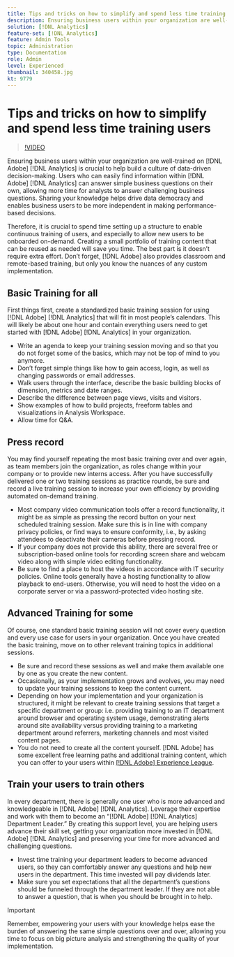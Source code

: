 ```yaml
---
title: Tips and tricks on how to simplify and spend less time training users
description: Ensuring business users within your organization are well-trained on [!DNL Adobe] [!DNL Analytics] is crucial to help build a culture of data-driven decision-making. Users who can easily find information within [!DNL Adobe] [!DNL Analytics] can answer simple business questions on their own, allowing more time for analysts to answer challenging business questions. Sharing your knowledge helps drive data democracy and enables business users to be more independent in making performance-based decisions.
solution: [!DNL Analytics]
feature-set: [!DNL Analytics]
feature: Admin Tools
topic: Administration
type: Documentation
role: Admin
level: Experienced
thumbnail: 340458.jpg
kt: 9779
---
```

# Tips and tricks on how to simplify and spend less time training users

>[!VIDEO](https://video.tv.adobe.com/v/340458/?quality=12&learn=on)

Ensuring business users within your organization are well-trained on [!DNL Adobe] [!DNL Analytics] is crucial to help build a culture of data-driven decision-making. Users who can easily find information within [!DNL Adobe] [!DNL Analytics] can answer simple business questions on their own, allowing more time for analysts to answer challenging business questions. Sharing your knowledge helps drive data democracy and enables business users to be more independent in making performance-based decisions. 

Therefore, it is crucial to spend time setting up a structure to enable continuous training of users, and especially to allow new users to be onboarded on-demand. Creating a small portfolio of training content that can be reused as needed will save you time. The best part is it doesn’t require extra effort. Don’t forget, [!DNL Adobe] also provides classroom and remote-based training, but only you know the nuances of any custom implementation. 
 

## Basic Training for all  

First things first, create a standardized basic training session for using [!DNL Adobe] [!DNL Analytics] that will fit in most people’s calendars. This will likely be about one hour and contain everything users need to get started with [!DNL Adobe] [!DNL Analytics] in your organization. 

* Write an agenda to keep your training session moving and so that you do not forget some of the basics, which may not be top of mind to you anymore. 
* Don’t forget simple things like how to gain access, login, as well as changing passwords or email addresses. 
* Walk users through the interface, describe the basic building blocks of dimension, metrics and date ranges. 
* Describe the difference between page views, visits and visitors. 
* Show examples of how to build projects, freeform tables and visualizations in Analysis Workspace. 
* Allow time for Q&A. 

## Press record 

You may find yourself repeating the most basic training over and over again, as team members join the organization, as roles change within your company or to provide new interns access. After you have successfully delivered one or two training sessions as practice rounds, be sure and record a live training session to increase your own efficiency by providing automated on-demand training. 

* Most company video communication tools offer a record functionality, it might be as simple as pressing the record button on your next scheduled training session. Make sure this is in line with company privacy policies, or find ways to ensure conformity, i.e., by asking attendees to deactivate their cameras before pressing record. 
* If your company does not provide this ability, there are several free or subscription-based online tools for recording screen share and webcam video along with simple video editing functionality.  
* Be sure to find a place to host the videos in accordance with IT security policies. Online tools generally have a hosting functionality to allow playback to end-users. Otherwise, you will need to host the video on a corporate server or via a password-protected video hosting site. 

## Advanced Training for some 

Of course, one standard basic training session will not cover every question and every use case for users in your organization. Once you have created the basic training, move on to other relevant training topics in additional sessions. 

* Be sure and record these sessions as well and make them available one by one as you create the new content. 
* Occasionally, as your implementation grows and evolves, you may need to update your training sessions to keep the content current. 
* Depending on how your implementation and your organization is structured, it might be relevant to create training sessions that target a specific department or group: i.e. providing training to an IT department around browser and operating system usage, demonstrating alerts around site availability versus providing training to a marketing department around referrers, marketing channels and most visited content pages. 
* You do not need to create all the content yourself. [!DNL Adobe] has some excellent free learning paths and additional training content, which you can offer to your users within [[!DNL Adobe] Experience League](https://experienceleague.adobe.com/docs/analytics.html?lang=en). 

 

## Train your users to train others 

In every department, there is generally one user who is more advanced and knowledgeable in [!DNL Adobe] [!DNL Analytics]. Leverage their expertise and work with them to become an “[!DNL Adobe] [!DNL Analytics] Department Leader.” By creating this support level, you are helping users advance their skill set, getting your organization more invested in [!DNL Adobe] [!DNL Analytics] and preserving your time for more advanced and challenging questions. 

* Invest time training your department leaders to become advanced users, so they can comfortably answer any questions and help new users in the department. This time invested will pay dividends later.
* Make sure you set expectations that all the department’s questions should be funneled through the department leader. If they are not able to answer a question, that is when you should be brought in to help. 

>[!IMPORTANT]
>
>Remember, empowering your users with your knowledge helps ease the burden of answering the same simple questions over and over, allowing you time to focus on big picture analysis and strengthening the quality of your implementation.
